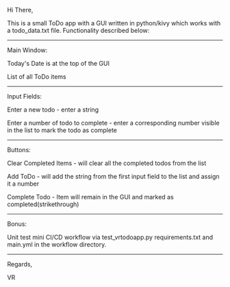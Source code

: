 Hi There,

This is a small ToDo app with a GUI written in python/kivy which works with a todo_data.txt file. Functionality described below:
_______________________________________________________________________________________________________________________________
Main Window:
 
  Today's Date is at the top of the GUI
  
  List of all ToDo items
_______________________________________________________________________________________________________________________________

Input Fields:
 
  Enter a new todo - enter a string
  
  Enter a number of todo to complete - enter a corresponding number visible in the list to mark the todo as complete
_______________________________________________________________________________________________________________________________

Buttons:
  
  Clear Completed Items - will clear all the completed todos from the list
  
  Add ToDo - will add the string from the first input field to the list and assign it a number
 
  Complete Todo - Item will remain in the GUI and marked as completed(strikethrough)
_______________________________________________________________________________________________________________________________

Bonus:

Unit test mini CI/CD workflow via test_vrtodoapp.py requirements.txt and main.yml in the workflow directory.
_______________________________________________________________________________________________________________________________

Regards,

VR
